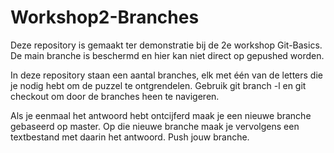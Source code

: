 # Workshop2-Branches

Deze repository is gemaakt ter demonstratie bij de 2e workshop Git-Basics.
De main branche is beschermd en hier kan niet direct op gepushed worden.

In deze repository staan een aantal branches, elk met één van de letters die je nodig hebt om de puzzel te ontgrendelen.
Gebruik git branch -l en git checkout om door de branches heen te navigeren.

Als je eenmaal het antwoord hebt ontcijferd maak je een nieuwe branche gebaseerd op master. 
Op die nieuwe branche maak je vervolgens een textbestand met daarin het antwoord. Push jouw branche.
